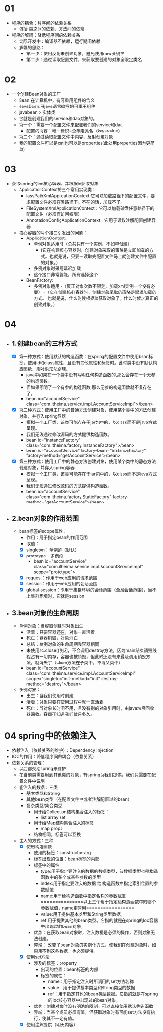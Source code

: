 # 01
- 程序的耦合：程序间的依赖关系
  - 包括 类之间的依赖、方法间的依赖
- 程序的解耦：降低程序间的依赖关系
  - 实际开发中：编译器不依赖，运行期间依赖
  - 解耦的思路：
    - 第一步：使用反射来创建对象，避免使用new关键字
    - 第二步：通过读取配置文件，来获取要创建的对象全限定类名
# 02
- 一个创建Bean对象的工厂
   - Bean:在计算机中，有可重用组件的含义
   - JavaBean:用java语言编写的可重用组件
    - javabean > 实体类
    - 它就是创建我们的service和dao对象的。
    - 第一个：需要一个配置文件来配置我们的service和dao
      - 配置的内容：唯一标识=全限定类名（key=value）
    - 第二个：通过读取配置文件中内容，反射创建对象
    - 我的配置文件可以是xml也可以是properties(此处用properties因为更简单)
# 03 
- 获取spring的ioc核心容器，并根据id获取对象
  - ApplicationContext的三个常用实现类：
     - lassPathXmlApplicationContext:它可以加载路径下的配置文件，要求配置文件必须在类路径下。不在的话，加载不了。
     - FileSystemXmlApplicationContext：它可以加载磁盘任意路径下的配置文件（必须有访问权限）
     - AnnotationConfigApplicationContext：它用于读取注解配置创建容器
  - 核心容器的两个接口引发出的问题：
     - ApplicationContext:
       - 单例对象适用时（总共只有一个实例，不如早创建）
          - (它在构建核心容器时，创建对象采取的策略是立即加载的方式。也就是说，只要一读取完配置文件马上就创建文件中配置的对象。）
       - 多例对象时采用延迟加载
       - 这个接口非常智能，所有选择这个
     - BeanFactory:
        - 多例对象适用
         -（反正对象次数不限定，加载xml实例一个没有必要）
         -（它在创建核心容器时，创建对象采取的策略是延迟加载的方式。
           也就是说，什么时候根据id获取对象了，什么时候才真正的创建对象。）
# 04           
- ## 1.创建bean的三种方式
  - [x] 第一种方式：使用默认的构造函数：在spring的配置文件中使用bean标签，使用id和class属性，且没有其他属性和标签时。此时类中没有默认构造函数，则对象无法创建。
    - java中如果在一个类中没有写明任何构造函数的,那么会存在一个无参的构造函数。
    - 但如果写明了一个有参的构造函数,那么无参的构造函数就不复存在了。
    - bean id="accountService" class="com.itheima.service.impl.AccountServiceImpl">/bean>
  - [x] 第二种方式：使用工厂中的普通方法创建对象，使用某个类中的方法创建对象，并存入spring容器
    - 模拟一个工厂类，该类可能存在于jar包中的，以class而不是java方式呈现。
    - 我们无法通过修改源码的方式提供构造函数。
    - bean id="instanceFactory" class="com.itheima.factory.InstanceFactory">/bean>
    - bean id="accountService" factory-bean="instanceFactory" factory-method="getAccountService">/bean>
  - [x] 第三种方式：使用工厂中的静态方法创建对象，使用某个类中的静态方法创建对象，并存入spring容器
    - 模拟一个工厂类，该类可能存在于jar包中的，以class而不是java方式呈现。
    - 我们无法通过修改源码的方式提供构造函数。   
    - bean id="accountService" class="com.itheima.factory.StaticFactory" factory-method="getAccountService">/bean>
    
- ## 2.bean对象的作用范围
  - bean标签的scope属性：
    -  作用：用于指定bean的作用范围
    -  取值：
      - [x] singleton：单例的（默认）
      - [x] prototype：多例的
        - bean id="accountService" class="com.itheima.service.impl.AccountServiceImpl" scope="prototype"></bean>
      - [x] request：作用于web应用的请求范围
      - [x] session：作用于web应用的会话范围
      - [x] global-session：作用于集群环境的会话范围（全局会话范围），当不上集群环境时，它就是session
  
- ## 3.bean对象的生命周期
  - 单例对象：当容器创建时对象出生
    - 活着：只要容器还在，对象一直活着
    - 死亡：容器销毁，对象消亡
    - 总结：单例对象的生命周期和容器相同
    - 未使用ac.close()关闭，不会调用destroy方法，因为main结束销毁线程占有一切内存，容器也被销毁，但此时还没有来得及调用销毁方法，就消失了（close方法在子类中，不再父类中）
    - bean id="accountService" class="com.itheima.service.impl.AccountServiceImpl" scope="singleton"init-method="init" destroy-method="destroy">/bean>
  - 多例对象： 
    - 出生：当我们使用时创建
    - 活着：对象只要在使用过程中就一直活着
    - 死亡：当对象长时间不用，且没有别的对象引用时，由java垃圾回收器回收。容器不知道我们使用多久。

# 04 spring中的依赖注入
- 依赖注入（依赖关系的维护）：Dependency Injection
- IOC的作用：降低程序间的耦合（依赖关系）
- 依赖关系的管理：
  - 以后都交给spring来维护
  - 在当前类需要用到其他类的对象，有spring为我们提供，我们只需要在配置文件中说明
  - 能注入的数据：三类
    - 基本类型和String
    - 其他bean类型（在配置文件中或者注解配置过的bean）
    - 复杂类型/集合类型
      - 用于给Collection结构集合注入的标签：
        - list array set
      - 用于给Map结构集合注入的标签
        - map props
      - 结构相同，标签可以互换
  - 注入的方式：三种
    - [x] 使用构造函数
      - 使用的标签：constructor-arg
      - 标签出现的位置：bean标签的内部
      - 标签中的属性
        - type:用于指定要注入的数据的数据类型，该数据类型也是构造函数中的某个或某些参数的类型
        - index:用于指定要注入的数据 给 构造函数中指定索引位置的参数赋值
        - name:用于给构造函数中指定名称的参数赋值
===============以上三个用于指定给构造函数中的哪个参数赋值，name更常用=================
        - value:用于提供基本类型和String类型数据。
        - ref:用于提供其他的bean类型。它指的就是在spring的Ioc容器中出现过的bean对象。
      - 优势：在获取bean对象时，注入数据是必须的操作，否则对象无法创建。
      - 弊端： 改变了bean对象的实例化方式，使我们在创建对象时，如果用不到这些数据，也必须提供。
    - [x] 使用set方法
      - 涉及的标签：property
        - 出现的位置：bean标签的内部
        - 标签的属性：
          - name：用于指定注入时所调用的set方法名称
          - value：用于提供基本类型和String类型的数据
          - ref：用于指定其他的bean类型数据。它指的就是在spring的Ioc核心容器中出现过的bean对象。
      - 优势：创建对象时没有明确的限制，可以直接使用默认构造函数
      - 弊端：当某个成员必须有值，但获取对象时有可能set方法没有执行，使其不一定有值。
    - [x] 使用注解提供（明天内容）
